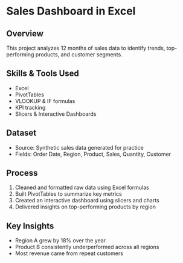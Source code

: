 # Sales Dashboard in Excel

## Overview
This project analyzes 12 months of sales data to identify trends, top-performing products, and customer segments.

## Skills & Tools Used
- Excel
- PivotTables
- VLOOKUP & IF formulas
- KPI tracking
- Slicers & Interactive Dashboards

## Dataset
- Source: Synthetic sales data generated for practice
- Fields: Order Date, Region, Product, Sales, Quantity, Customer

## Process
1. Cleaned and formatted raw data using Excel formulas
2. Built PivotTables to summarize key metrics
3. Created an interactive dashboard using slicers and charts
4. Delivered insights on top-performing products by region

## Key Insights
- Region A grew by 18% over the year
- Product B consistently underperformed across all regions
- Most revenue came from repeat customers

